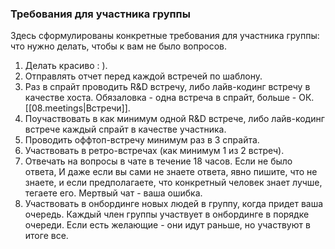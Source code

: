 ### Требования для участника группы

Здесь сформулированы конкретные требования для участника группы: что нужно делать,
чтобы к вам не было вопросов.

1. Делать красиво : ).
2. Отправлять отчет перед каждой встречей по шаблону.
3. Раз в спрайт проводить R&D встречу, либо лайв-кодинг встречу в качестве хоста.
   Обязаловка - одна встреча в спрайт, больше - ОК. [[08.meetings|Встречи]].
4. Поучаствовать в как минимум одной R&D встрече, либо лайв-кодинг встрече каждый
   спрайт в качестве участника.
5. Проводить оффтоп-встречу минимум раз в 3 спрайта.
6. Участвовать в ретро-встречах (как минимум 1 из 2 встреч).
7. Отвечать на вопросы в чате в течение 18 часов.
   Если не было ответа, И даже если вы сами не знаете ответа, явно пишите,
   что не знаете, и если предполагаете, что конкретный человек знает лучше,
   тегаете его. Мертвый чат - ваша ошибка.
8. Участвовать в онбординге новых людей в группу, когда придет ваша очередь.
   Каждый член группы участвует в онбординге в порядке очереди. Если есть
   желающие - они идут раньше, но участвуют в итоге все.
